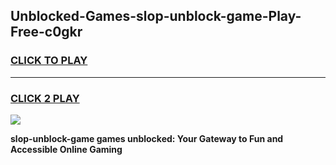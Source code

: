 
## Unblocked-Games-slop-unblock-game-Play-Free-c0gkr
<h3>
<a href="https://premium76.site?title=slop-unblock-game&ref=23A">CLICK TO PLAY</a></h3>
<hr>

<h3>
<a href="https://premium76.site?title=slop-unblock-game&ref=23A">CLICK 2 PLAY</a>
  
</h3>

<a href="https://premium76.site?title=slop-unblock-game&ref=23A"><img src="https://clearcache.store/games.png"></a>


**slop-unblock-game games unblocked: Your Gateway to Fun and Accessible Online Gaming**
